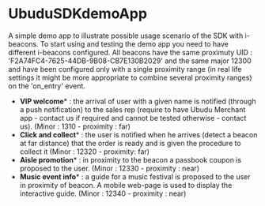 UbuduSDKdemoApp
===============

A simple demo app to illustrate possible usage scenario of the SDK with i-beacons. To start using and testing the demo app you need to have different i-beacons configured.
All beacons have the same proximuty UID : 'F2A74FC4-7625-44DB-9B08-CB7E130B2029' and the same major 12300 and have been configured only with a single proximity range (in real life settings it might be more appropriate to combine several proximity ranges) on the 'on_entry' event. 
- **VIP welcome*** : the arrival of user with a given name is notified (through a push notification) to the sales rep (require to have Ubudu Merchant app - contact us if required and cannot be tested otherwise - contact us). (Minor : 1310 - proximity : far)
- **Click and collect*** : the user is notified when he arrives (detect a beacon at far distance) that the order is ready and is given the procedure to collect it (Minor : 12320 - proximity: far)
- **Aisle promotion*** : in proximity to the beacon a passbook coupon is proposed to the user. (Minor : 12330 - proximity : near)
- **Music event info*** : a guide for a music festival is proposed to the user in proximity of beacon. A mobile web-page is used to display the interactive guide.  (Minor : 12340 - proximity : near)

